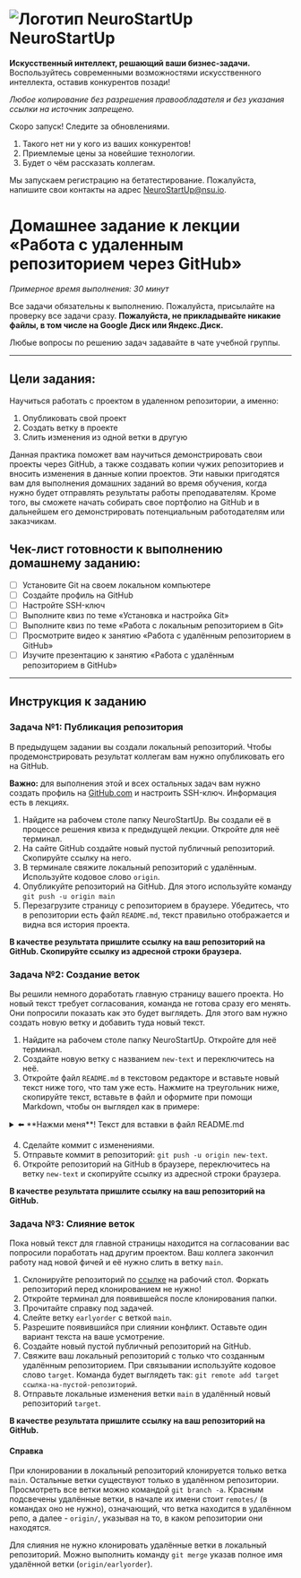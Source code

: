 # ![Логотип NeuroStartUp](img/NeuroStartUpIcon.png) NeuroStartUp

**Искусственный интеллект, решающий ваши бизнес-задачи.** Воспользуйтесь современными возможностями искусственного интеллекта, оставив конкурентов позади!


_Любое копирование без разрешения правообладателя и без указания ссылки на источник запрещено._

Скоро запуск! Следите за обновлениями.

1. Такого нет ни у кого из ваших конкурентов!
2. Приемлемые цены за новейшие технологии.
3. Будет о чём рассказать коллегам.

Мы запускаем регистрацию на бетатестирование. Пожалуйста, напишите свои контакты на адрес [NeuroStartUp@nsu.io](mailto:NeuroStartUp@nsu.io).



# Домашнее задание к лекции «Работа с удаленным репозиторием через GitHub»

_Примерное время выполнения: 30 минут_

Все задачи обязательны к выполнению. Пожалуйста, присылайте на проверку все задачи сразу.
**Пожалуйста, не прикладывайте никакие файлы, в том числе на Google Диск или Яндекс.Диск.**

Любые вопросы по решению задач задавайте в чате учебной группы.

_______

## Цели задания:

Научиться работать с проектом в удаленном репозитории, а именно: 

1. Опубликовать свой проект 
2. Создать ветку в проекте
3. Слить изменения из одной ветки в другую

Данная практика поможет вам научиться демонстрировать свои проекты через GitHub, а также создавать копии чужих репозиториев и вносить изменения в данные копии проектов. Эти навыки пригодятся вам для выполнения домашних заданий во время обучения, когда нужно будет отправлять результаты работы преподавателям. Кроме того, вы сможете начать собирать свое портфолио на GitHub и в дальнейшем его демонстрировать потенциальным работодателям или заказчикам. 

## Чек-лист готовности к выполнению домашнему заданию:

- [ ] Установите Git на своем локальном компьютере
- [ ] Создайте профиль на GitHub
- [ ] Настройте SSH-ключ 
- [ ] Выполните квиз по теме «Установка и настройка Git»
- [ ] Выполните квиз по теме «Работа с локальным репозиторием в Git»
- [ ] Просмотрите видео к занятию «Работа с удалённым репозиторием в GitHub» 
- [ ] Изучите презентацию к занятию «Работа с удалённым репозиторием в GitHub»

----------------------

## Инструкция к заданию

### Задача №1: Публикация репозитория

В предыдущем задании вы создали локальный репозиторий. Чтобы продемонстрировать результат коллегам вам нужно опубликовать его на GitHub. 

**Важно:** для выполнения этой и всех остальных задач вам нужно создать профиль на [GitHub.com](https://github.com) и настроить SSH-ключ. Информация есть в лекциях.

1. Найдите на рабочем столе папку NeuroStartUp. Вы создали её в процессе решения квиза к предыдущей лекции. Откройте для неё терминал.
2. На сайте GitHub создайте новый пустой публичный репозиторий. Скопируйте ссылку на него.
3. В терминале свяжите локальный репозиторий с удалённым. Используйте кодовое слово `origin`.
4. Опубликуйте репозиторий на GitHub. Для этого используйте команду `git push -u origin main`
5. Перезагрузите страницу с репозиторием в браузере. Убедитесь, что в репозитории есть файл `README.md`, текст правильно отображается и видна вся история проекта.

**В качестве результата пришлите ссылку на ваш репозиторий на GitHub. Скопируйте ссылку из адресной строки браузера.**

### Задача №2: Создание веток

Вы решили немного доработать главную страницу вашего проекта. Но новый текст требует согласования, команда не готова сразу его менять. Они попросили показать как это будет выглядеть. Для этого вам нужно создать новую ветку и добавить туда новый текст.

1. Найдите на рабочем столе папку NeuroStartUp. Откройте для неё терминал.
2. Создайте новую ветку с названием `new-text` и переключитесь на неё.
3. Откройте файл `README.md` в текстовом редакторе и вставьте новый текст ниже того, что там уже есть. Нажмите на треугольник ниже, скопируйте текст, вставьте в файл и оформите при помощи Markdown, чтобы он выглядел как в примере:

<details>
    <summary>⬅️ **Нажми меня**! Текст для вставки в файл README.md</summary>

## Список клиентов

Мы на столько крутые, что уже успели поработать со следующими компаниями:

1. ООО «Рога и копыта»
1. Издательство «Читый лист»
1. Космопорт «Черезтерновый Кзвёздный»
1. Дизайн-студия имени Слишком Известного Персонажа

Нас можно найти в [google.com](https://google.com/).
</details>

4. Сделайте коммит с изменениями.
5. Отправьте коммит в репозиторий: `git push -u origin new-text`.
6. Откройте репозиторий на GitHub в браузере, переключитесь на ветку `new-text` и скопируйте ссылку из адресной строки браузера.

**В качестве результата пришлите ссылку на ваш репозиторий на GitHub.**


### Задача №3: Слияние веток

Пока новый текст для главной страницы находится на согласовании вас попросили поработать над другим проектом. Ваш коллега закончил работу над новой фичей и её нужно слить в ветку `main`.

1. Склонируйте репозиторий по [ссылке](https://github.com/netology-code/git-2-homeworks-merge.git) на рабочий стол. Форкать репозиторий перед клонированием не нужно! 
2. Откройте терминал для появившейся после клонирования папки.
3. Прочитайте справку под задачей.
4. Слейте ветку `earlyorder` с веткой `main`.
5. Разрешите появившийся при слиянии конфликт. Оставьте один вариант текста на ваше усмотрение.
6. Создайте новый пустой публичный репозиторий на GitHub.
7. Свяжите ваш локальный репозиторий с только что созданным удалённым репозиторием. При связывании используйте кодовое слово `target`. Команда будет выглядеть так: `git remote add target ссылка-на-пустой-репозиторий`.
8. Отправьте локальные изменения ветки `main` в удалённый новый репозиторий `target`.

**В качестве результата пришлите ссылку на ваш репозиторий на GitHub.**

#### Справка

При клонировании в локальный репозиторий клонируется только ветка `main`. Остальные ветки существуют только в удалённом репозитории. Просмотреть все ветки можно командой `git branch -a`. Красным подсвечены удалённые ветки, в начале их имени стоит `remotes/` (в командах оно не нужно), означающий, что ветка находится в удалённом репо, а далее - `origin/`, указывая на то, в каком репозитории они находятся.

Для слияния не нужно клонировать удалённые ветки в локальный репозиторий. Можно выполнить команду `git merge` указав полное имя удалённой ветки (`origin/earlyorder`).


